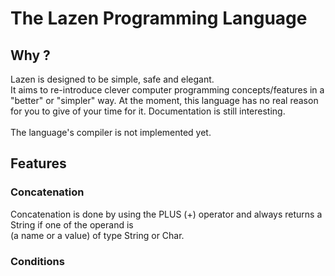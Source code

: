 # The Lazen Programming Language

<h2>Why ?</h2>
Lazen is designed to be simple, safe and elegant.<br>
It aims to re-introduce clever computer programming concepts/features in a "better" or "simpler" way.
At the moment, this language has no real reason for you to give of your time for it. Documentation is still interesting.
<br><br>
The language's compiler is not implemented yet.<br>

<h2>Features</h2>
<h3>Concatenation</h3>
Concatenation is done by using the PLUS (+) operator and always returns a String if one of the operand is<br>
(a name or a value) of type String or Char.

<h3>Conditions
